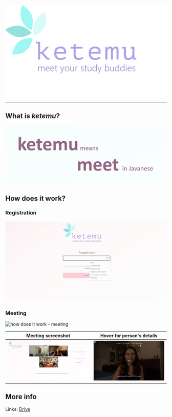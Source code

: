![ketemu](public/logo.png)

<hr>


## What is *ketemu*?

![name meaning](public/ketemu-lang-explain.png)

## How does it work?

### Registration
![how does it work - registration](examples/registration-example.gif)

### Meeting
![how does it work - meeting](examples/video-chat-example.gif)

|            Meeting screenshot            |         Hover for person's details       |
|:----------------------------------------:|:----------------------------------------:|
|           ![screen_example_1]            |            ![screen_example_2]           |


## More info

Links: [Drive](https://drive.google.com/drive/u/0/folders/1IaagPzKy2MjUCtrfPnoa2m_TKd65jseT)



[screen_example_1]: examples/meeting-screen-example-2.png
[screen_example_2]: examples/video-hover-details-example.png
